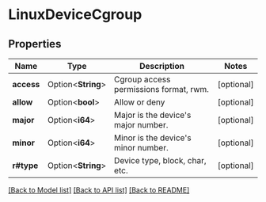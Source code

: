 # LinuxDeviceCgroup

## Properties

Name | Type | Description | Notes
------------ | ------------- | ------------- | -------------
**access** | Option<**String**> | Cgroup access permissions format, rwm. | [optional]
**allow** | Option<**bool**> | Allow or deny | [optional]
**major** | Option<**i64**> | Major is the device's major number. | [optional]
**minor** | Option<**i64**> | Minor is the device's minor number. | [optional]
**r#type** | Option<**String**> | Device type, block, char, etc. | [optional]

[[Back to Model list]](../README.md#documentation-for-models) [[Back to API list]](../README.md#documentation-for-api-endpoints) [[Back to README]](../README.md)


